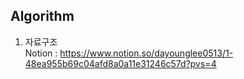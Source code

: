 ## Algorithm

1. 자료구조 <br>
   Notion : https://www.notion.so/dayounglee0513/1-48ea955b69c04afd8a0a11e31246c57d?pvs=4
